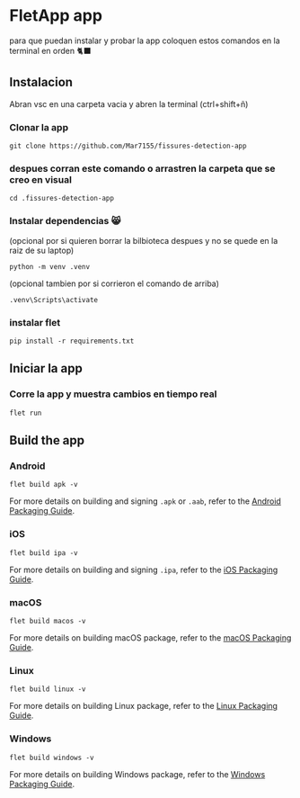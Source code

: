 # FletApp app

para que puedan instalar y probar la app coloquen estos comandos en la terminal en orden 🐈‍⬛

## Instalacion
Abran vsc en una carpeta vacia y abren la terminal (ctrl+shift+ñ)

### Clonar la app 
```
git clone https://github.com/Mar7155/fissures-detection-app
```

### despues corran este comando o arrastren la carpeta que se creo en visual
```
cd .fissures-detection-app
```

### Instalar dependencias 😸

(opcional por si quieren borrar la bilbioteca despues y no se quede en la raiz de su laptop)
```
python -m venv .venv  
```
(opcional tambien por si corrieron el comando de arriba)
```
.venv\Scripts\activate
```

### instalar flet 
```
pip install -r requirements.txt    
```

## Iniciar la app

### Corre la app y muestra cambios en tiempo real 
```
flet run
```

## Build the app

### Android

```
flet build apk -v
```

For more details on building and signing `.apk` or `.aab`, refer to the [Android Packaging Guide](https://flet.dev/docs/publish/android/).

### iOS

```
flet build ipa -v
```

For more details on building and signing `.ipa`, refer to the [iOS Packaging Guide](https://flet.dev/docs/publish/ios/).

### macOS

```
flet build macos -v
```

For more details on building macOS package, refer to the [macOS Packaging Guide](https://flet.dev/docs/publish/macos/).

### Linux

```
flet build linux -v
```

For more details on building Linux package, refer to the [Linux Packaging Guide](https://flet.dev/docs/publish/linux/).

### Windows

```
flet build windows -v
```

For more details on building Windows package, refer to the [Windows Packaging Guide](https://flet.dev/docs/publish/windows/).
